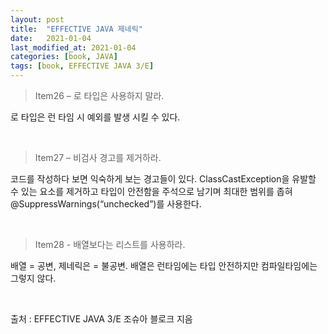 ```yaml
---
layout: post
title:  "EFFECTIVE JAVA 제네릭"
date:   2021-01-04
last_modified_at: 2021-01-04
categories: [book, JAVA]
tags: [book, EFFECTIVE JAVA 3/E]
---
```


>Item26 – 로 타입은 사용하지 말라.

로 타입은 런 타임 시 예외를 발생 시킬 수 있다.

<br/>

>Item27 – 비검사 경고를 제거하라.  

코드를 작성하다 보면 익숙하게 보는 경고들이 있다. ClassCastException을 유발할 수 있는 요소를 제거하고 타입이 안전함을 주석으로 남기며 최대한 범위를 좁혀 @SuppressWarnings(“unchecked”)를 사용한다. 

<br/>

>Item28 - 배열보다는 리스트를 사용하라.  

배열 = 공변, 제네릭은 = 불공변. 배열은 런타임에는 타입 안전하지만 컴파일타임에는 그렇지 않다.

<br/>

출처 : EFFECTIVE JAVA 3/E 조슈아 블로크 지음

<br/>